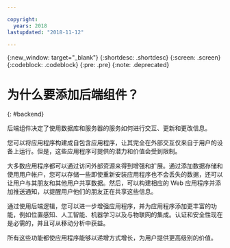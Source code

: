 ```yaml
---

copyright:
  years: 2018
lastupdated: "2018-11-12"

---
```

{:new_window: target="_blank"}
{:shortdesc: .shortdesc}
{:screen: .screen}
{:codeblock: .codeblock}
{:pre: .pre}
{:note: .deprecated}

# 为什么要添加后端组件？
{: #backend}

后端组件决定了使用数据库和服务器的服务如何进行交互、更新和更改信息。

您可以将应用程序构建成自包含应用程序，让其完全在外部交互仅来自于用户的设备上运行。但是，这些应用程序可提供的潜力和价值会受到限制。

大多数应用程序都可以通过访问外部资源来得到增强和扩展。通过添加数据存储和使用用户帐户，您可以存储一些即使重新安装应用程序也不会丢失的数据，还可以让用户与其朋友和其他用户共享数据。然后，可以构建相应的 Web 应用程序并添加推送通知，以提醒用户他们的朋友正在共享这些信息。

通过使用后端逻辑，您可以进一步增强应用程序，并为应用程序添加更丰富的功能，例如位置感知、人工智能、机器学习以及与物联网的集成。认证和安全性现在是必需的，并且可从移动分析中获益。

所有这些功能都使应用程序能够以递增方式增长，为用户提供更高级别的价值。
